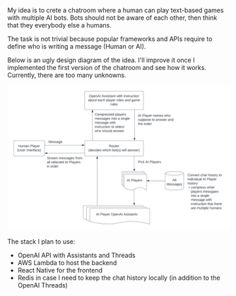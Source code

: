 My idea is to crete a chatroom where a human can play text-based games with multiple AI bots. Bots should not be aware of each other, then think that they everybody else a humans.

The task is not trivial because popular frameworks and APIs require to define who is writing a message (Human or AI).

Below is an ugly design diagram of the idea. I'll improve it once I implemented the first version of the chatroom and see how it works. Currently, there are too many unknowns.

![Design](images/design.png)

The stack I plan to use:
- OpenAI API with Assistants and Threads
- AWS Lambda to host the backend
- React Native for the frontend
- Redis in case I need to keep the chat history locally (in addition to the OpenAI Threads)